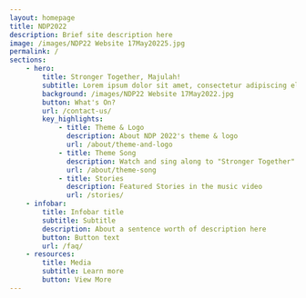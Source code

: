 ```yaml
---
layout: homepage
title: NDP2022
description: Brief site description here
image: /images/NDP22 Website 17May20225.jpg
permalink: /
sections:
    - hero:
        title: Stronger Together, Majulah!
        subtitle: Lorem ipsum dolor sit amet, consectetur adipiscing elit, sed do eiusmod tempor incididunt ut labore et dolore magna aliqua. Ut enim ad minim veniam
        background: /images/NDP22 Website 17May2022.jpg
        button: What's On?
        url: /contact-us/
        key_highlights:
            - title: Theme & Logo
              description: About NDP 2022's theme & logo
              url: /about/theme-and-logo
            - title: Theme Song
              description: Watch and sing along to "Stronger Together"
              url: /about/theme-song
            - title: Stories
              description: Featured Stories in the music video
              url: /stories/
    - infobar:
        title: Infobar title
        subtitle: Subtitle
        description: About a sentence worth of description here
        button: Button text
        url: /faq/
    - resources:
        title: Media
        subtitle: Learn more
        button: View More
---
```


